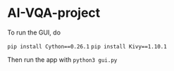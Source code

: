 # AI-VQA-project

To run the GUI, do 

`pip install Cython==0.26.1`
`pip install Kivy==1.10.1`

Then run the app with 
`python3 gui.py`
